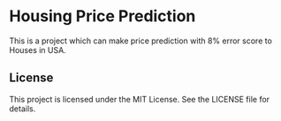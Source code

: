 # Housing Price Prediction
This is a project which can make price prediction with 8% error score to Houses in USA.
## License
This project is licensed under the MIT License. See the LICENSE file for details.
